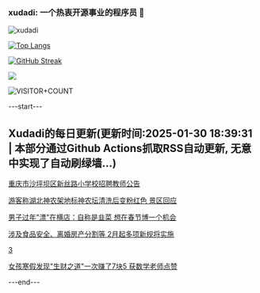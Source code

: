 ### xudadi: 一个热衷开源事业的程序员 👋

![xudadi](https://github-readme-stats-git-masterorgs-github-readme-stats-team.vercel.app/api?username=xudadi)

[![Top Langs](https://github-readme-stats.vercel.app/api/top-langs/?username=xudadi)](https://github.com/anuraghazra/github-readme-stats)

[![GitHub Streak](https://streak-stats.demolab.com?user=xudadi&locale=zh_Hans)](https://git.io/streak-stats)

![](https://raw.githubusercontent.com/xudadi/xudadi/main/assets/github-contribution-grid-snake.svg)

![VISITOR+COUNT](https://komarev.com/ghpvc/?username=xudadi&label=VISITOR+COUNT)


---start---

## Xudadi的每日更新(更新时间:2025-01-30 18:39:31 | 本部分通过Github Actions抓取RSS自动更新, 无意中实现了自动刷绿墙...)

[重庆市沙坪坝区新丝路小学校招聘教师公告](https://www.gongkaoleida.com/article/2277560)

[游客称湖北神农架地标神农坛清洗后变粉红色 景区回应](https://m.163.com/news/article/JN5ECJIL053469M5.html)

[男子过年"漂"在横店：自称是韭菜 想在春节博一个机会](https://m.163.com/news/article/JN5FGDBK0514D3UH.html)

[涉及食品安全、离婚房产分割等 2月起多项新规将实施](https://m.163.com/news/article/JN52UMOU0530WJIN.html)

[3](https://m.163.com/touch/news/sub/domestic)

[女孩寒假发现"生财之道"一次赚了7块5 获数学老师点赞](https://m.163.com/news/article/JN50BTQ80514R9OJ.html)

---end---
